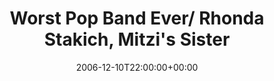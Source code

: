 ---
templateKey: event
guid: 08936a3b-6eab-11ea-99c5-002590d1d1b0
date: 2006-12-10T22:00:00+00:00
eventTime: '10pm'
title: "Worst Pop Band Ever/ Rhonda Stakich, Mitzi's Sister"
artist: Worst Pop Band Ever/ Rhonda Stakich
city: Toronto
venue: Mitzi's Sister
group: Tim Shia
---